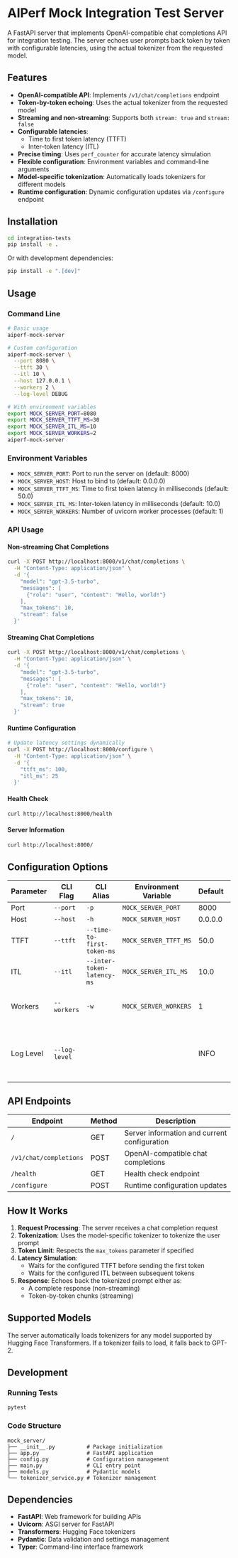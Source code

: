 <!--
#  SPDX-FileCopyrightText: Copyright (c) 2025 NVIDIA CORPORATION & AFFILIATES. All rights reserved.
#  SPDX-License-Identifier: Apache-2.0
-->
# AIPerf Mock Integration Test Server

A FastAPI server that implements OpenAI-compatible chat completions API for integration testing. The server echoes user prompts back token by token with configurable latencies, using the actual tokenizer from the requested model.

## Features

- **OpenAI-compatible API**: Implements `/v1/chat/completions` endpoint
- **Token-by-token echoing**: Uses the actual tokenizer from the requested model
- **Streaming and non-streaming**: Supports both `stream: true` and `stream: false`
- **Configurable latencies**:
  - Time to first token latency (TTFT)
  - Inter-token latency (ITL)
- **Precise timing**: Uses `perf_counter` for accurate latency simulation
- **Flexible configuration**: Environment variables and command-line arguments
- **Model-specific tokenization**: Automatically loads tokenizers for different models
- **Runtime configuration**: Dynamic configuration updates via `/configure` endpoint

## Installation

```bash
cd integration-tests
pip install -e .
```

Or with development dependencies:
```bash
pip install -e ".[dev]"
```

## Usage

### Command Line

```bash
# Basic usage
aiperf-mock-server

# Custom configuration
aiperf-mock-server \
  --port 8080 \
  --ttft 30 \
  --itl 10 \
  --host 127.0.0.1 \
  --workers 2 \
  --log-level DEBUG

# With environment variables
export MOCK_SERVER_PORT=8080
export MOCK_SERVER_TTFT_MS=30
export MOCK_SERVER_ITL_MS=10
export MOCK_SERVER_WORKERS=2
aiperf-mock-server
```

### Environment Variables

- `MOCK_SERVER_PORT`: Port to run the server on (default: 8000)
- `MOCK_SERVER_HOST`: Host to bind to (default: 0.0.0.0)
- `MOCK_SERVER_TTFT_MS`: Time to first token latency in milliseconds (default: 50.0)
- `MOCK_SERVER_ITL_MS`: Inter-token latency in milliseconds (default: 10.0)
- `MOCK_SERVER_WORKERS`: Number of uvicorn worker processes (default: 1)

### API Usage

#### Non-streaming Chat Completions

```bash
curl -X POST http://localhost:8000/v1/chat/completions \
  -H "Content-Type: application/json" \
  -d '{
    "model": "gpt-3.5-turbo",
    "messages": [
      {"role": "user", "content": "Hello, world!"}
    ],
    "max_tokens": 10,
    "stream": false
  }'
```

#### Streaming Chat Completions

```bash
curl -X POST http://localhost:8000/v1/chat/completions \
  -H "Content-Type: application/json" \
  -d '{
    "model": "gpt-3.5-turbo",
    "messages": [
      {"role": "user", "content": "Hello, world!"}
    ],
    "max_tokens": 10,
    "stream": true
  }'
```

#### Runtime Configuration

```bash
# Update latency settings dynamically
curl -X POST http://localhost:8000/configure \
  -H "Content-Type: application/json" \
  -d '{
    "ttft_ms": 100,
    "itl_ms": 25
  }'
```

#### Health Check

```bash
curl http://localhost:8000/health
```

#### Server Information

```bash
curl http://localhost:8000/
```

## Configuration Options

| Parameter | CLI Flag | CLI Alias | Environment Variable | Default | Description |
|-----------|----------|-----------|---------------------|---------|-------------|
| Port | `--port` | `-p` | `MOCK_SERVER_PORT` | 8000 | Server port |
| Host | `--host` | `-h` | `MOCK_SERVER_HOST` | 0.0.0.0 | Server host |
| TTFT | `--ttft` | `--time-to-first-token-ms` | `MOCK_SERVER_TTFT_MS` | 50.0 | Time to first token (ms) |
| ITL | `--itl` | `--inter-token-latency-ms` | `MOCK_SERVER_ITL_MS` | 10.0 | Inter-token latency (ms) |
| Workers | `--workers` | `-w` | `MOCK_SERVER_WORKERS` | 1 | Worker processes for uvicorn server |
| Log Level | `--log-level` | | | INFO | Logging level (DEBUG, INFO, WARNING, ERROR) |

## API Endpoints

| Endpoint | Method | Description |
|----------|--------|-------------|
| `/` | GET | Server information and current configuration |
| `/v1/chat/completions` | POST | OpenAI-compatible chat completions |
| `/health` | GET | Health check endpoint |
| `/configure` | POST | Runtime configuration updates |

## How It Works

1. **Request Processing**: The server receives a chat completion request
2. **Tokenization**: Uses the model-specific tokenizer to tokenize the user prompt
3. **Token Limit**: Respects the `max_tokens` parameter if specified
4. **Latency Simulation**:
   - Waits for the configured TTFT before sending the first token
   - Waits for the configured ITL between subsequent tokens
5. **Response**: Echoes back the tokenized prompt either as:
   - A complete response (non-streaming)
   - Token-by-token chunks (streaming)

## Supported Models

The server automatically loads tokenizers for any model supported by Hugging Face Transformers. If a tokenizer fails to load, it falls back to GPT-2.

## Development

### Running Tests

```bash
pytest
```

### Code Structure

```
mock_server/
├── __init__.py          # Package initialization
├── app.py               # FastAPI application
├── config.py            # Configuration management
├── main.py              # CLI entry point
├── models.py            # Pydantic models
└── tokenizer_service.py # Tokenizer management
```

## Dependencies

- **FastAPI**: Web framework for building APIs
- **Uvicorn**: ASGI server for FastAPI
- **Transformers**: Hugging Face tokenizers
- **Pydantic**: Data validation and settings management
- **Typer**: Command-line interface framework
